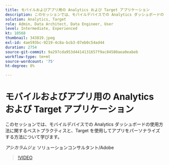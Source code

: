 ```yaml
---
title: モバイルおよびアプリ用の Analytics および Target アプリケーション
description: このセッションでは、モバイルデバイスでの Analytics ダッシュボードの使用方法に関するベストプラクティスと、Target を使用してアプリをパーソナライズする方法について学びます。
solution: Analytics, Target
role: Admin, Data Architect, Data Engineer, User
level: Intermediate, Experienced
kt: 10568
thumbnail: 343819.jpeg
exl-id: 4ae593bc-9219-4c8a-bcb3-07eb0c54ad44
duration: 2754
source-git-commit: 9a297cda953d4414131657f9ac84580aea0eabeb
workflow-type: tm+mt
source-wordcount: '75'
ht-degree: 0%

---
```


# モバイルおよびアプリ用の Analytics および Target アプリケーション

このセッションでは、モバイルデバイスでの Analytics ダッシュボードの使用方法に関するベストプラクティスと、Target を使用してアプリをパーソナライズする方法について学びます。

*アシカラムジェ* ソリューションコンサルタント/Adobe

>[!VIDEO](https://video.tv.adobe.com/v/343819/?quality=12&learn=on)
